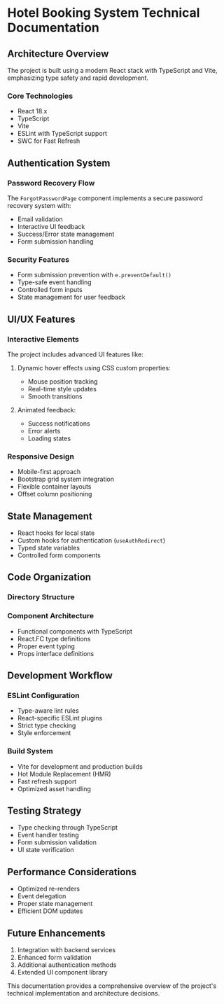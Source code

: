 # Hotel Booking System Technical Documentation

## Architecture Overview

The project is built using a modern React stack with TypeScript and Vite, emphasizing type safety and rapid development. 

### Core Technologies
- React 18.x
- TypeScript
- Vite
- ESLint with TypeScript support
- SWC for Fast Refresh

## Authentication System

### Password Recovery Flow
The `ForgotPasswordPage` component implements a secure password recovery system with:

- Email validation
- Interactive UI feedback
- Success/Error state management
- Form submission handling

### Security Features
- Form submission prevention with `e.preventDefault()`
- Type-safe event handling
- Controlled form inputs
- State management for user feedback

## UI/UX Features

### Interactive Elements
The project includes advanced UI features like:

1. Dynamic hover effects using CSS custom properties:
   - Mouse position tracking
   - Real-time style updates
   - Smooth transitions

2. Animated feedback:
   - Success notifications
   - Error alerts
   - Loading states

### Responsive Design
- Mobile-first approach
- Bootstrap grid system integration
- Flexible container layouts
- Offset column positioning

## State Management
- React hooks for local state
- Custom hooks for authentication (`useAuthRedirect`)
- Typed state variables
- Controlled form components

## Code Organization

### Directory Structure

### Component Architecture
- Functional components with TypeScript
- React.FC type definitions
- Proper event typing
- Props interface definitions

## Development Workflow

### ESLint Configuration
- Type-aware lint rules
- React-specific ESLint plugins
- Strict type checking
- Style enforcement

### Build System
- Vite for development and production builds
- Hot Module Replacement (HMR)
- Fast refresh support
- Optimized asset handling

## Testing Strategy
- Type checking through TypeScript
- Event handler testing
- Form submission validation
- UI state verification

## Performance Considerations
- Optimized re-renders
- Event delegation
- Proper state management
- Efficient DOM updates

## Future Enhancements
1. Integration with backend services
2. Enhanced form validation
3. Additional authentication methods
4. Extended UI component library

This documentation provides a comprehensive overview of the project's technical implementation and architecture decisions.